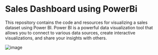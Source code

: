 # Sales Dashboard using PowerBi

This repository contains the code and resources for visualizing a sales dataset using Power BI. Power BI is a powerful data visualization tool that allows you to connect to various data sources, create interactive visualizations, and share your insights with others.

![image](https://github.com/vidit8patel/SalesDashboardusingPowerBi/assets/105821053/36dd0309-a20c-46e1-a601-b9d89eee0720)
